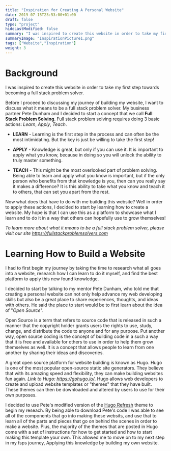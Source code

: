 ```yaml
---
title: "Inspiration for Creating A Personal Website"
date: 2019-07-15T23:53:00+01:00
draft: false
type: "project"
hideLastModified: false
summary: "I was inspired to create this website in order to take my first step towards becoming a full stack problem solver. Full stack problem solving requires 3 basic concepts: Learn, Apply, Teach. To apply these concepts, I decided to start by learning how to create a website."
summaryImage: "InspirationPicture1.png"
tags: ["Website","Inspiration"]
weight: 3
---
```


# Background

I was inspired to create this website in order to take my first step towards becoming a full stack problem solver. 

Before I proceed to discussing my journey of building my website, I want to discuss what it means to be a full stack problem solver. My business partner Pete Dunham and I decided to start a concept that we call  **Full Stack Problem Solving**. Full stack problem solving requires doing 3 basic actions: _Learn_, _Apply_, _Teach_.

* **LEARN** - Learning is the first step in the process and can often be the most intimidating. But the key is just be willing to take the first step!

* **APPLY** - Knowledge is great, but only if you can use it. It is important to apply what you know, because in doing so you will unlock the ability to truly master something.

* **TEACH** - This might be the most overlooked part of problem solving. Being able to learn and apply what you know is important, but if the only person who benefits from that knowledge is you, then can you really say it makes a difference? It is this ability to take what you know and teach it to others, that can set you apart from the rest.

Now what does that have to do with me building this website? Well in order to apply these actions, I decided to start by learning how to create a website. My hope is that I can use this as a platform to showcase what I learn and to do it in a way that others can hopefully use to grow themselves!

*To learn more about what it means to be a full stack problem solver, please visit our site https://fullstackproblemsolvers.com*


# Learning How to Build a Website

I had to first begin my journey by taking the time to research what all goes into a website, research how I can learn to do it myself, and find the best platform to apply this new found knowledge. 

I decided to start by talking to my mentor Pete Dunham, who told me that creating a personal website can not only help advance my web developing skills but also be a great place to share experiences, thoughts, and ideas with others. He said the place to start would be to first learn about the idea of "_Open Source_".

Open Source is a term that refers to source code that is released in such a manner that the copyright holder grants users the rights to use, study, change, and distribute the code to anyone and for any purpose. Put another way, open source coding is the concept of building code in a such a way that it is free and available for others to use in order to help them grow themselves as well. It is a concept that allows people to learn from one another by sharing their ideas and discoveries.

A great open source platform for website building is known as Hugo. Hugo is one of the most popular open-source static site generators. They believe that with its amazing speed and flexibility, they can make building websites fun again. _Link to Hugo: https://gohugo.io/_. Hugo allows web developers to create and upload website templates or "themes" that they have built. These themes can then be downloaded and altered by users to use for their own purposes.

 I decided to use Pete's modified version of the [Hugo Refresh](https://themes.gohugo.io/hugo-refresh/) theme to begin my reseach. By being able to download Pete's code I was able to see all of the components that go into making these websits, and use that to learn all of the parts and pieces that go on behind the scenes in order to make a website. Plus, the majority of the themes that are posted in Hugo come with a set of instructions for how to get started and how to start making this template your own. This allowed me to move on to my next step in my fsps journey, Applying this knowledge by building my own website.

